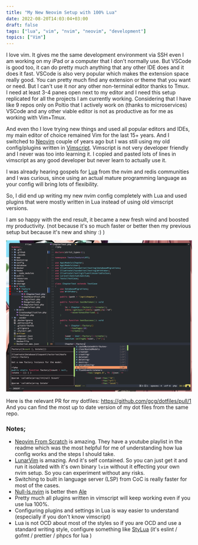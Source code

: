 ```yaml
---
title: "My New Neovim Setup with 100% Lua"
date: 2022-08-20T14:03:04+03:00
draft: false
tags: ["lua", "vim", "nvim", "neovim", "development"]
topics: ["Vim"]
---
```


I love vim. It gives me the same development environment via SSH even I am working on my iPad or a computer that I don't normally use. But VSCode is good too, it can do pretty much anything that any other IDE does and it does it fast. VSCode is also very popular which makes the extension space really good. You can pretty much find any extension or theme that you want or need. But I can't use it nor any other non-terminal editor thanks to Tmux. I need at least 3-4 panes open next to my editor and I need this setup replicated for all the projects I am currently working. Considering that I have like 9 repos only on Poltio that I actively work on (thanks to microservices) VSCode and any other viable editor is not as productive as for me as working with Vim+Tmux.

And even tho I love trying new things and used all popular editors and IDEs, my main editor of choice remained Vim for the last 15+ years. And I switched to [Neovim](https://neovim.io/) couple of years ago but I was still using my old config/plugins written in [Vimscript](https://learnvimscriptthehardway.stevelosh.com/). Vimscript is not very developer friendly and I never was too into learning it. I copied and pasted lots of lines in vimscript as any good developer but never learn to actually use it.

I was already hearing gospels for [Lua](https://www.lua.org/docs.html) from the nvim and redis communities and I was curious, since using an actual mature programming language as your config will bring lots of flexibility.

So, I did end up writing my new nvim config completely with Lua and used plugins that were mostly written in Lua instead of using old vimscript versions.

I am so happy with the end result, it became a new fresh wind and boosted my productivity. (not because it's so much faster or better then my previous setup but because it's new and shiny :) )

[![Preview](preview-2.png)](preview-2.png)

Here is the relevant PR for my dotfiles: https://github.com/gcg/dotfiles/pull/1 And you can find the most up to date version of my dot files from the same repo.

### Notes;

- [Neovim From Scratch](https://github.com/LunarVim/Neovim-from-scratch) is amazing. They have a youtube playlist in the readme which was the most helpful for me of understanding how lua config works and the steps I should take.
- [LunarVim](https://github.com/LunarVim/LunarVim) is amazing. And it's self contained. So you can just get it and run it isolated with it's own binary `lvim` without it effecting your own nvim setup. So you can experiment without any risks.
- Switching to built in language server (LSP) from CoC is really faster for most of the cases.
- [Null-ls.nvim](https://github.com/jose-elias-alvarez/null-ls.nvim) is better then [Ale](https://github.com/dense-analysis/ale)
- Pretty much all plugins written in vimscript will keep working even if you use lua 100%.
- Configuring plugins and settings in Lua is way easier to understand (especially if you don't know vimscript)
- Lua is not OCD about most of the styles so if you are OCD and use a standard writing style, configure something like [StyLua](https://github.com/JohnnyMorganz/StyLua) (it's eslint / gofmt / prettier / phpcs for lua )
